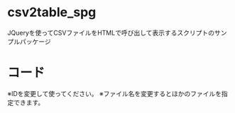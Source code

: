# csv2table_spg
JQueryを使ってCSVファイルをHTMLで呼び出して表示するスクリプトのサンプルパッケージ

# コード

<script>
$(function(){
  $('#table_disp').csv2table('list.csv');
});
</script>
  
<div id="table_disp"></div>

※IDを変更して使ってください。
※ファイル名を変更するとほかのファイルを指定できます。
